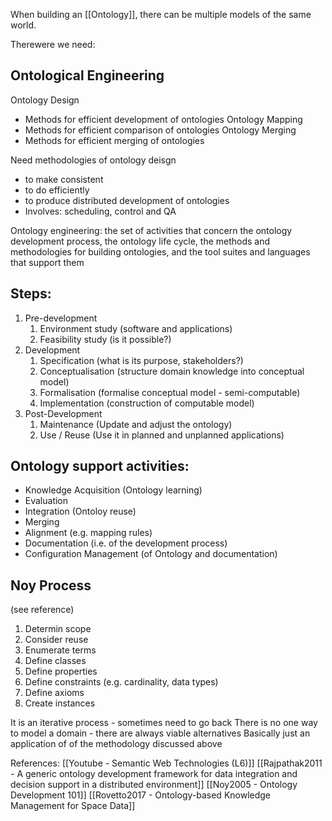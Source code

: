 When building an [[Ontology]], there can be multiple models of the same world.

Therewere we need:

## Ontological Engineering
Ontology Design
 - Methods for efficient development of ontologies
Ontology Mapping
 - Methods for efficient comparison of ontologies
Ontology Merging
 - Methods for efficient merging of ontologies

Need methodologies of ontology deisgn
 - to make consistent
 - to do efficiently
 - to produce distributed development of ontologies
 - Involves: scheduling, control and QA

Ontology engineering: the set of activities that concern the ontology development process, the ontology life cycle, the methods and methodologies for building ontologies, and the tool suites and languages that support them

## Steps:
1. Pre-development
	1.	Environment study (software and applications)
	2.	Feasibility study (is it possible?)
2.	Development
	1.	Specification (what is its purpose, stakeholders?)
	2.	Conceptualisation (structure domain knowledge into conceptual model)
	3.	Formalisation (formalise conceptual model - semi-computable)
	4.	Implementation (construction of computable model)
3.	Post-Development
	1.	Maintenance (Update and adjust the ontology)
	2.	Use / Reuse (Use it in planned and unplanned applications)

## Ontology support activities:
 - Knowledge Acquisition (Ontology learning)
 - Evaluation
 - Integration (Ontoloy reuse)
 - Merging
 - Alignment (e.g. mapping rules)
 - Documentation (i.e. of the development process)
 - Configuration Management (of Ontology and documentation)

## Noy Process
(see reference)
1. Determin scope
2. Consider reuse
3. Enumerate terms
4. Define classes
5. Define properties
6. Define constraints (e.g. cardinality, data types)
7. Define axioms
8. Create instances

It is an iterative process - sometimes need to go back
There is no one way to model a domain - there are always viable alternatives
Basically just an application of of the methodology discussed above




References:
[[Youtube - Semantic Web Technologies (L6)]]
[[Rajpathak2011 - A generic ontology development framework for data integration and decision support in a distributed environment]]
[[Noy2005 - Ontology Development 101]]
[[Rovetto2017 - Ontology-based Knowledge Management for Space Data]]